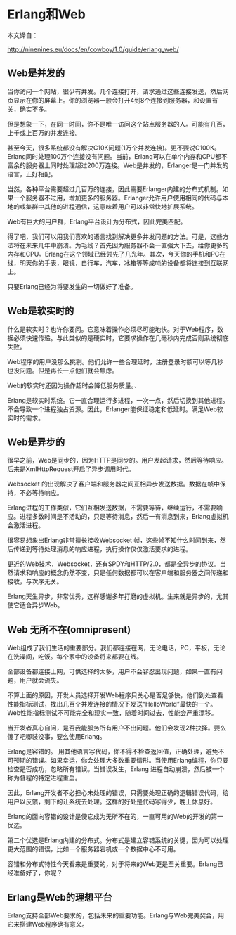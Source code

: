 # Erlang和Web

本文译自：

http://ninenines.eu/docs/en/cowboy/1.0/guide/erlang_web/

## Web是并发的

当你访问一个网站，很少有并发。几个连接打开，请求通过这些连接发送，然后网页显示在你的屏幕上。你的浏览器一般会打开4到8个连接到服务器，和设置有关，确实不多。

但是想象一下，在同一时间，你不是唯一访问这个站点服务器的人。可能有几百，上千或上百万的并发连接。

甚至今天，很多系统都没有解决C10K问题(1万个并发连接)。更不要说C100K。Erlang同时处理100万个连接没有问题。当前，Erlang可以在单个内存和CPU都不富余的服务器上同时处理超过200万连接。Web是并发的，Erlanger是一门并发的语言，正好相配。

当然，各种平台需要超过几百万的连接，因此需要Erlanger内建的分布式机制。如果一个服务器不过用，增加更多的服务器。Erlanger允许用户使用相同的代码与本地的或集群中其他的进程通信，这意味着用户可以非常快地扩展系统。

Web有巨大的用户群，Erlang平台设计为分布式，因此完美匹配。

得了吧，我们可以用我们喜欢的语言找到解决更多并发问题的方法。可是，这些方法将在未来几年中崩溃。为毛线？首先因为服务器不会一直强大下去，给你更多的内存和CPU。Erlang在这个领域已经领先了几光年。其次，今天你的手机和PC在线，明天你的手表，眼镜，自行车，汽车，冰箱等等成吨的设备都将连接到互联网上。

只要Erlang已经为将要发生的一切做好了准备。

## Web是软实时的

什么是软实时？也许你要问。它意味着操作必须尽可能地快。对于Web程序，数据必须快速传递。与此类似的是硬实时，它要求操作在几毫秒内完成否则系统彻底失败。

Web程序的用户没那么挑剔。他们允许一些合理延时，注册登录时额可以等几秒也没问题。但是再长一点他们就会焦虑。

Web的软实时还因为操作超时会降低服务质量。、

Erlang是软实时系统。它一直合理运行多进程，一次一点，然后切换到其他进程。不会导致一个进程独占资源。因此，Erlanger能保证稳定和低延时。满足Web软实时的需求。

## Web是异步的

很早之前，Web是同步的，因为HTTP是同步的。用户发起请求，然后等待响应。后来是XmlHttpRequest开启了异步调用时代。

Websocket 的出现解决了客户端和服务器之间互相异步发送数据。数据在帧中保持，不必等待响应。

Erlang进程的工作类似，它们互相发送数据，不需要等待，继续运行，不需要响应。进程多数时间是不活动的，只是等待消息，然后一有消息到来，Erlang虚拟机会激活进程。

很容易想象出Erlang非常擅长接收Websocket 帧，这些帧不知什么时间到来，然后传递到等待处理消息的响应进程，执行操作仅仅激活要求的进程。

更近的Web技术，Websocket，还有SPDY和HTTP/2.0，都是全异步的协议。当然请求和响应的概念仍然不变，只是任何数据都可以在客户端和服务器之间传递和接收，与次序无关。

Erlang天生异步，非常优秀，这样感谢多年打磨的虚拟机。生来就是异步的，尤其使它适合异步Web。

## Web 无所不在(omnipresent)

Web组成了我们生活的重要部分。我们都连接在网，无论电话，PC，平板，无论在洗澡间，吃饭。每个家中的设备将来都要在线。

全部设备都连接上网，可供选择的太多，用户不会容忍出现问题，如果一直有问题，用户就会流失。

不算上面的原因，开发人员选择开发Web程序只关心是否足够快，他们到处查看性能指标测试，找出几百个并发连接的情况下发送“HelloWorld”最快的一个。Web性能指标测试不可能完全和现实一致，随着时间过去，性能会严重漂移。

当开发者真心自问，是否我能服务所有用户不出问题。他们会发现2种抉择。要么傻了吧唧装没事，要么使用Erlang。

Erlang是容错的。 用其他语言写代码，你不得不检查返回值，正确处理，避免不可预期的错误。如果幸运，你会处理大多数重要情形。当使用Erlang编程，你只要检查是否成功，忽略所有错误。当错误发生，Erlang 进程自动崩溃，然后被一个称为督程的特定进程重启。

因此，Erlang开发者不必担心未处理的错误，只需要处理正确的逻辑错误代码，给用户以反馈，剩下的让系统去处理。这样的好处是代码写得少，晚上休息好。

Erlang的面向容错的设计是使它成为无所不在的，一直可用的Web的开发的第一优选。

第二个优选是Erlang内建的分布式。分布式是建立容错系统的关键，因为可以处理更大范围的错误，比如一个服务器宕机或一个数据中心不可用。

容错和分布式特性今天看来是重要的，对于将来的Web更是至关重要。Erlang已经准备好了，你呢？

## Erlang是Web的理想平台

Erlang支持全部Web要求的，包括未来的重要功能。Erlang与Web完美契合，用它来搭建Web程序确有意义。